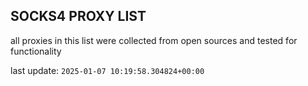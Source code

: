 ## SOCKS4 PROXY LIST

all proxies in this list were collected from open sources and tested for functionality

last update: `2025-01-07 10:19:58.304824+00:00`